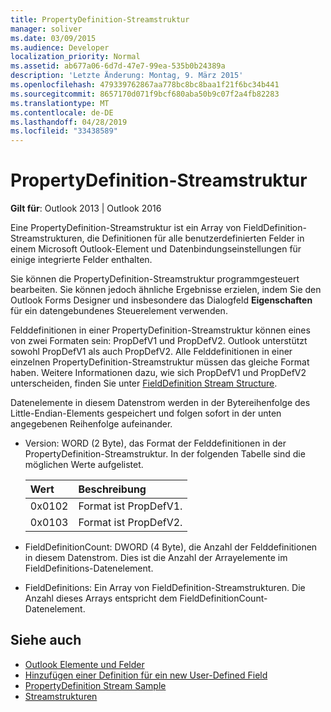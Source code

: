 ```yaml
---
title: PropertyDefinition-Streamstruktur
manager: soliver
ms.date: 03/09/2015
ms.audience: Developer
localization_priority: Normal
ms.assetid: ab677a06-6d7d-47e7-99ea-535b0b24389a
description: 'Letzte Änderung: Montag, 9. März 2015'
ms.openlocfilehash: 479339762867aa778bc8bc8baa1f21f6bc34b441
ms.sourcegitcommit: 8657170d071f9bcf680aba50b9c07f2a4fb82283
ms.translationtype: MT
ms.contentlocale: de-DE
ms.lasthandoff: 04/28/2019
ms.locfileid: "33438589"
---
```

# <a name="propertydefinition-stream-structure"></a>PropertyDefinition-Streamstruktur

**Gilt für**: Outlook 2013 | Outlook 2016 
  
Eine PropertyDefinition-Streamstruktur ist [](fielddefinition-stream-structure.md) ein Array von FieldDefinition-Streamstrukturen, die Definitionen für alle benutzerdefinierten Felder in einem Microsoft Outlook-Element und Datenbindungseinstellungen für einige integrierte Felder enthalten. 
  
Sie können die PropertyDefinition-Streamstruktur programmgesteuert bearbeiten. Sie können jedoch ähnliche Ergebnisse erzielen, indem Sie den Outlook Forms Designer und insbesondere das Dialogfeld **Eigenschaften** für ein datengebundenes Steuerelement verwenden. 
  
Felddefinitionen in einer PropertyDefinition-Streamstruktur können eines von zwei Formaten sein: PropDefV1 und PropDefV2. Outlook unterstützt sowohl PropDefV1 als auch PropDefV2. Alle Felddefinitionen in einer einzelnen PropertyDefinition-Streamstruktur müssen das gleiche Format haben. Weitere Informationen dazu, wie sich PropDefV1 und PropDefV2 unterscheiden, finden Sie unter [FieldDefinition Stream Structure](fielddefinition-stream-structure.md).
  
Datenelemente in diesem Datenstrom werden in der Bytereihenfolge des Little-Endian-Elements gespeichert und folgen sofort in der unten angegebenen Reihenfolge aufeinander.
  
- Version: WORD (2 Byte), das Format der Felddefinitionen in der PropertyDefinition-Streamstruktur. In der folgenden Tabelle sind die möglichen Werte aufgelistet.
    
    |**Wert**|**Beschreibung**|
    |:-----|:-----|
    |0x0102  <br/> |Format ist PropDefV1.  <br/> |
    |0x0103  <br/> |Format ist PropDefV2.  <br/> |
   
- FieldDefinitionCount: DWORD (4 Byte), die Anzahl der Felddefinitionen in diesem Datenstrom. Dies ist die Anzahl der Arrayelemente im FieldDefinitions-Datenelement.
    
- FieldDefinitions: Ein Array von FieldDefinition-Streamstrukturen. Die Anzahl dieses Arrays entspricht dem FieldDefinitionCount-Datenelement.
    
## <a name="see-also"></a>Siehe auch

- [Outlook Elemente und Felder](outlook-items-and-fields.md)
- [Hinzufügen einer Definition für ein new User-Defined Field](how-to-add-a-definition-for-a-new-user-defined-field.md)
- [PropertyDefinition Stream Sample](propertydefinition-stream-sample.md)
- [Streamstrukturen](stream-structures.md)

